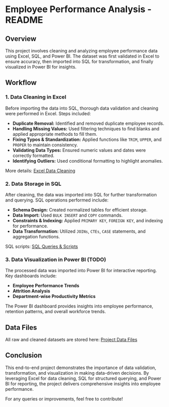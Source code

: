 # Employee Performance Analysis - README

## Overview
This project involves cleaning and analyzing employee performance data using Excel, SQL, and Power BI. The dataset was first validated in Excel to ensure accuracy, then imported into SQL for transformation, and finally visualized in Power BI for insights.

## Workflow

### 1. Data Cleaning in Excel
Before importing the data into SQL, thorough data validation and cleaning were performed in Excel. Steps included:
- **Duplicate Removal:** Identified and removed duplicate employee records.
- **Handling Missing Values:** Used filtering techniques to find blanks and applied appropriate methods to fill them.
- **Fixing Typos & Standardization:** Applied functions like `TRIM`, `UPPER`, and `PROPER` to maintain consistency.
- **Validating Data Types:** Ensured numeric values and dates were correctly formatted.
- **Identifying Outliers:** Used conditional formatting to highlight anomalies.

More details: [Excel Data Cleaning](https://github.com/ksharma1908/Employee_Performance_Analysis/blob/master/excel_validations.md)

### 2. Data Storage in SQL
After cleaning, the data was imported into SQL for further transformation and querying. SQL operations performed include:
- **Schema Design:** Created normalized tables for efficient storage.
- **Data Import:** Used `BULK INSERT` and `COPY` commands.
- **Constraints & Indexing:** Applied `PRIMARY KEY`, `FOREIGN KEY`, and indexing for performance.
- **Data Transformation:** Utilized `JOINs`, `CTEs`, `CASE` statements, and aggregation functions.

SQL scripts: [SQL Queries & Scripts](https://github.com/ksharma1908/Employee_Performance_Analysis/tree/master/sql)

### 3. Data Visualization in Power BI (TODO)
The processed data was imported into Power BI for interactive reporting. Key dashboards include:
- **Employee Performance Trends**
- **Attrition Analysis**
- **Department-wise Productivity Metrics**

The Power BI dashboard provides insights into employee performance, retention patterns, and overall workforce trends.

## Data Files
All raw and cleaned datasets are stored here: [Project Data Files](https://github.com/ksharma1908/Employee_Performance_Analysis/tree/master/data_file)

## Conclusion
This end-to-end project demonstrates the importance of data validation, transformation, and visualization in making data-driven decisions. By leveraging Excel for data cleaning, SQL for structured querying, and Power BI for reporting, the project delivers comprehensive insights into employee performance.

For any queries or improvements, feel free to contribute!
